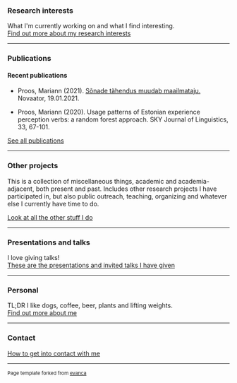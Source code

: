 <meta name="google-site-verification" content="_4rdjW8chfgTFVVAQwum-KDMUsislYZuixTpvwtZy44" />

### Research interests 

What I'm currently working on and what I find interesting.  
[Find out more about my research interests](/research)

---

### Publications

#### Recent publications

- Proos, Mariann (2021). [Sõnade tähendus muudab maailmataju.](https://novaator.err.ee/1608078214/sonade-tahendus-muudab-maailmataju) Novaator, 19.01.2021.

- Proos, Mariann (2020). Usage patterns of Estonian experience perception verbs: a random forest approach. SKY Journal of Linguistics, 33, 67-101.

[See all publications](/publications)

---
### Other projects

This is a collection of miscellaneous things, academic and academia-adjacent, both present and past. Includes other research projects I have participated in, but also public outreach, teaching, organizing and whatever else I currently have time to do.

[Look at all the other stuff I do](/other)

---

### Presentations and talks

I love giving talks!  
[These are the presentations and invited talks I have given](/presentations)

---

### Personal

TL;DR I like dogs, coffee, beer, plants and lifting weights.  
[Find out more about me](/personal)

---

### Contact

[How to get into contact with me](/contact)

---
<p style="font-size:11px">Page template forked from <a href="https://github.com/evanca/quick-portfolio">evanca</a></p>
<!-- Remove above link if you don't want to attibute -->
